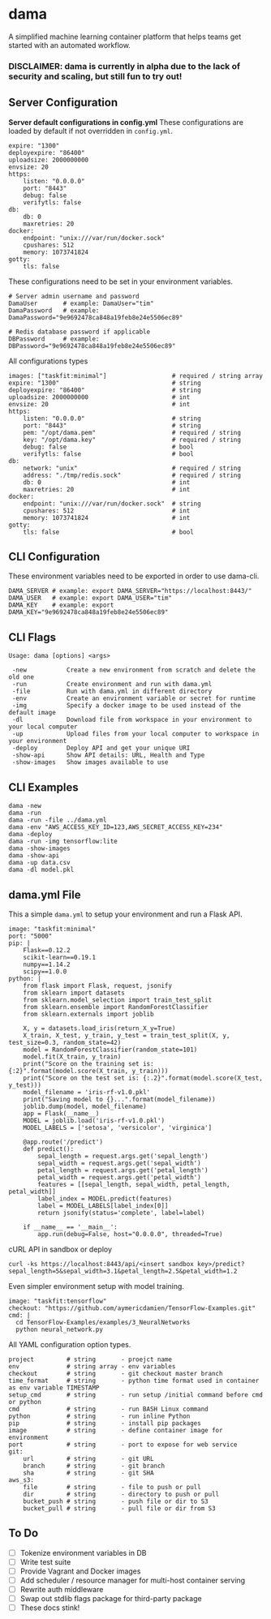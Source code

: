 # dama
A simplified machine learning container platform that helps teams get started with an automated workflow.

### DISCLAIMER: dama is currently in alpha due to the lack of security and scaling, but still fun to try out!

## Server Configuration
**Server default configurations in config.yml**
These configurations are loaded by default if not overridden in `config.yml`.

	expire: "1300"
	deployexpire: "86400"
	uploadsize: 2000000000
	envsize: 20
	https:
		listen: "0.0.0.0"
		port: "8443"
		debug: false
		verifytls: false
	db:
		db: 0
		maxretries: 20
	docker:
		endpoint: "unix:///var/run/docker.sock"
		cpushares: 512
		memory: 1073741824
	gotty:
		tls: false

These configurations need to be set in your environment variables.

	# Server admin username and password
    DamaUser       # example: DamaUser="tim"
    DamaPassword   # example: DamaPassword="9e9692478ca848a19feb8e24e5506ec89"

	# Redis database password if applicable
	DBPassword     # example: DBPassword="9e9692478ca848a19feb8e24e5506ec89"

All configurations types

	images: ["taskfit:minimal"]                  # required / string array
	expire: "1300"                               # string
	deployexpire: "86400"                        # string
	uploadsize: 2000000000                       # int
	envsize: 20                                  # int
	https:
		listen: "0.0.0.0"                        # string
		port: "8443"                             # string
		pem: "/opt/dama.pem"                     # required / string
		key: "/opt/dama.key"                     # required / string
		debug: false                             # bool
		verifytls: false                         # bool
	db:
		network: "unix"                          # required / string
		address: "./tmp/redis.sock"              # required / string
		db: 0                                    # int
		maxretries: 20                           # int
	docker:
		endpoint: "unix:///var/run/docker.sock"  # string
		cpushares: 512                           # int
		memory: 1073741824                       # int
	gotty:
		tls: false                               # bool

## CLI Configuration
These environment variables need to be exported in order to use dama-cli.

    DAMA_SERVER # example: export DAMA_SERVER="https://localhost:8443/"
    DAMA_USER   # example: export DAMA_USER="tim"
    DAMA_KEY    # example: export DAMA_KEY="9e9692478ca848a19feb8e24e5506ec89"

## CLI Flags
	Usage: dama [options] <args>

	 -new           Create a new environment from scratch and delete the old one
	 -run           Create environment and run with dama.yml
	 -file          Run with dama.yml in different directory
	 -env           Create an environment variable or secret for runtime
	 -img           Specify a docker image to be used instead of the default image
	 -dl            Download file from workspace in your environment to your local computer
	 -up            Upload files from your local computer to workspace in your environment
	 -deploy        Deploy API and get your unique URI
	 -show-api      Show API details: URL, Health and Type
	 -show-images   Show images available to use

## CLI Examples
	dama -new
	dama -run
	dama -run -file ../dama.yml
	dama -env "AWS_ACCESS_KEY_ID=123,AWS_SECRET_ACCESS_KEY=234"
	dama -deploy
	dama -run -img tensorflow:lite
	dama -show-images
	dama -show-api
	dama -up data.csv
	dama -dl model.pkl

## dama.yml File
This a simple `dama.yml` to setup your environment and run a Flask API.

	image: "taskfit:minimal"
	port: "5000"
	pip: |
		Flask==0.12.2
		scikit-learn==0.19.1
		numpy==1.14.2
		scipy==1.0.0
	python: |
		from flask import Flask, request, jsonify
		from sklearn import datasets
		from sklearn.model_selection import train_test_split
		from sklearn.ensemble import RandomForestClassifier
		from sklearn.externals import joblib

		X, y = datasets.load_iris(return_X_y=True)
		X_train, X_test, y_train, y_test = train_test_split(X, y, test_size=0.3, random_state=42)
		model = RandomForestClassifier(random_state=101)
		model.fit(X_train, y_train)
		print("Score on the training set is: {:2}".format(model.score(X_train, y_train)))
		print("Score on the test set is: {:.2}".format(model.score(X_test, y_test)))
		model_filename = 'iris-rf-v1.0.pkl'
		print("Saving model to {}...".format(model_filename))
		joblib.dump(model, model_filename)
		app = Flask(__name__)
		MODEL = joblib.load('iris-rf-v1.0.pkl')
		MODEL_LABELS = ['setosa', 'versicolor', 'virginica']

		@app.route('/predict')
		def predict():
			sepal_length = request.args.get('sepal_length')
			sepal_width = request.args.get('sepal_width')
			petal_length = request.args.get('petal_length')
			petal_width = request.args.get('petal_width')
			features = [[sepal_length, sepal_width, petal_length, petal_width]]
			label_index = MODEL.predict(features)
			label = MODEL_LABELS[label_index[0]]
			return jsonify(status='complete', label=label)
		
		if __name__ == '__main__':
			app.run(debug=False, host="0.0.0.0", threaded=True)

cURL API in sandbox or deploy

    curl -ks https://localhost:8443/api/<insert sandbox key>/predict?sepal_length=5&sepal_width=3.1&petal_length=2.5&petal_width=1.2

Even simpler environment setup with model training.

	image: "taskfit:tensorflow"
	checkout: "https://github.com/aymericdamien/TensorFlow-Examples.git"
	cmd: |
	  cd TensorFlow-Examples/examples/3_NeuralNetworks
	  python neural_network.py

All YAML configuration option types.

	project         # string       - proejct name
	env             # string array - env variables
	checkout        # string       - git checkout master branch
	time_format     # string       - python time format used in container as env variable TIMESTAMP
	setup_cmd       # string       - run setup /initial command before cmd or python
	cmd             # string       - run BASH Linux command
	python          # string       - run inline Python
	pip             # string       - install pip packages
	image           # string       - define container image for environment
	port            # string       - port to expose for web service
	git:
		url         # string       - git URL
		branch      # string       - git branch
		sha         # string       - git SHA
	aws_s3:
		file        # string       - file to push or pull
		dir		    # string       - directory to push or pull
		bucket_push # string       - push file or dir to S3
		bucket_pull # string       - pull file or dir from S3

## To Do

 - [ ] Tokenize environment variables in DB
 - [ ] Write test suite
 - [ ] Provide Vagrant and Docker images
 - [ ] Add scheduler / resource manager for multi-host container serving
 - [ ] Rewrite auth middleware
 - [ ] Swap out stdlib flags package for third-party package
 - [ ] These docs stink!